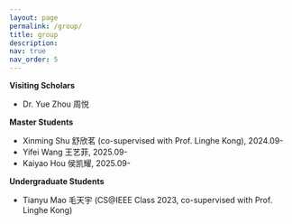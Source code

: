 ```yaml
---
layout: page
permalink: /group/
title: group
description:
nav: true
nav_order: 5
---
```


**Visiting Scholars**

- Dr. Yue Zhou 周悦

**Master Students**

- Xinming Shu 舒欣茗 (co-supervised with Prof. Linghe Kong), 2024.09-
- Yifei Wang 王艺菲, 2025.09-
- Kaiyao Hou 侯凯耀, 2025.09-

**Undergraduate Students**

- Tianyu Mao 毛天宇 (CS@IEEE Class 2023, co-supervised with Prof. Linghe Kong)
